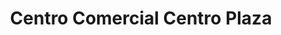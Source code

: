 ---
title: "Centro Comercial Centro Plaza"
url: /chiclana-de-la-frontera/centro-comercial-centro-plaza/
shop: Einkaufszentrum
---